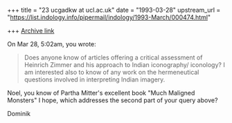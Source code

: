 +++
title = "23 ucgadkw at ucl.ac.uk"
date = "1993-03-28"
upstream_url = "https://list.indology.info/pipermail/indology/1993-March/000474.html"

+++
[Archive link](https://list.indology.info/pipermail/indology/1993-March/000474.html)

On Mar 28,  5:02am, you wrote:

> Does anyone know of articles offering a critical assessment
> of Heinrich Zimmer and his approach to Indian iconography/
> iconology? I am interested also to know of any work on the hermeneutical
> questions involved in interpreting Indian imagery.

Noel, you know of Partha Mitter's excellent book "Much Maligned Monsters"
I hope, which addresses the second part of your query above?

Dominik 





